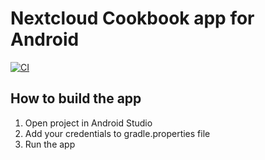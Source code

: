 # Nextcloud Cookbook app for Android

[![CI](https://github.com/lneugebauer/nextcloud-cookbook/actions/workflows/ci.yml/badge.svg)](https://github.com/lneugebauer/nextcloud-cookbook/actions/workflows/ci.yml)

## How to build the app
1. Open project in Android Studio
2. Add your credentials to gradle.properties file
3. Run the app